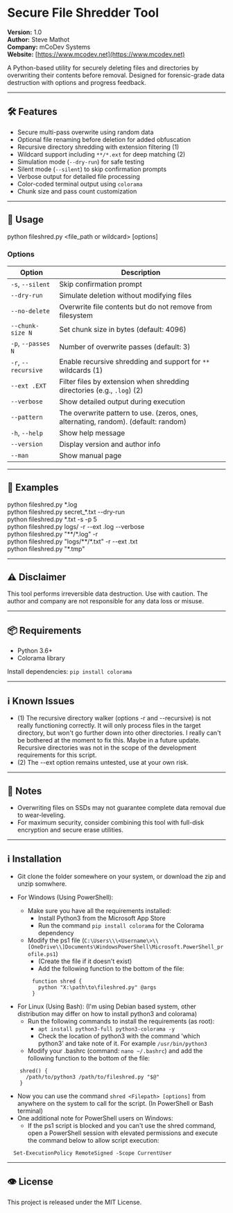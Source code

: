 # Secure File Shredder Tool

**Version:** 1.0  
**Author:** Steve Mathot  
**Company:** mCoDev Systems  
**Website:** [https://www.mcodev.net](https://www.mcodev.net)

A Python-based utility for securely deleting files and directories by overwriting their contents before removal. Designed for forensic-grade data destruction with options and progress feedback.

---

## 🛠 Features

- Secure multi-pass overwrite using random data
- Optional file renaming before deletion for added obfuscation
- Recursive directory shredding with extension filtering (1)
- Wildcard support including `**/*.ext` for deep matching (2)
- Simulation mode (`--dry-run`) for safe testing
- Silent mode (`--silent`) to skip confirmation prompts
- Verbose output for detailed file processing
- Color-coded terminal output using `colorama`
- Chunk size and pass count customization

---

## 🚀 Usage

python fileshred.py <file_path or wildcard> [options]

### Options

| Option             | Description                                                                         |
|--------------------|-------------------------------------------------------------------------------------|
| `-s`, `--silent`   | Skip confirmation prompt                                                            |
| `--dry-run`        | Simulate deletion without modifying files                                           |
| `--no-delete`      | Overwrite file contents but do not remove from filesystem                           |
| `--chunk-size N`   | Set chunk size in bytes (default: 4096)                                             |
| `-p`, `--passes N` | Number of overwrite passes (default: 3)                                             |
| `-r`, `--recursive`| Enable recursive shredding and support for `**` wildcards   (1)                     |
| `--ext .EXT`       | Filter files by extension when shredding directories (e.g., `.log`)  (2)            |
| `--verbose`        | Show detailed output during execution                                               |
| `--pattern`        | The overwrite pattern to use. (zeros, ones, alternating, random). (default: random) |
| `-h`, `--help`     | Show help message                                                                   |
| `--version`        | Display version and author info                                                     |
| `--man`            | Show manual page                                                                    |

---

## 📂 Examples

python fileshred.py \*.log  
python fileshred.py secret_\*.txt --dry-run  
python fileshred.py \*.txt -s -p 5  
python fileshred.py logs/ -r --ext .log --verbose  
python fileshred.py "\*\*/\*.log" -r  
python fileshred.py "logs/\*\*/\*.txt" -r --ext .txt  
python fileshred.py "\*.tmp"

---

## ⚠️ Disclaimer

This tool performs irreversible data destruction. Use with caution. The author and company are not responsible for any data loss or misuse.

---

## 📦 Requirements

- Python 3.6+
- Colorama library

Install dependencies: `pip install colorama`

---

## ℹ️ Known Issues

- (1) The recursive directory walker (options -r and --recursive) is not really functioning correctly. It will only process files in the target directory, but won't go further down into other directories. I really can't be bothered at the moment to fix this.  Maybe in a future update.   Recursive directories was not in the scope of the development requirements for this script.
- (2) The --ext option remains untested, use at your own risk.

---

## 🧠 Notes

- Overwriting files on SSDs may not guarantee complete data removal due to wear-leveling.
- For maximum security, consider combining this tool with full-disk encryption and secure erase utilities.

---

## ℹ️ Installation
- Git clone the folder somewhere on your system, or download the zip and unzip somwhere.
  
- For Windows (Using PowerShell):
  - Make sure you have all the requirements installed:
    - Install Python3 from the Microsoft App Store
    - Run the command `pip install colorama` for the Colorama dependency
  - Modify the ps1 file (`C:\Users\\\<Username\>\\[OneDrive\\]Documents\WindowsPowerShell\Microsoft.PowerShell_profile.ps1`)
    - (Create the file if it doesn't exist)
    - Add the following function to the bottom of the file:
```
        function shred {
          python "X:\path\to\fileshred.py" @args
        }
```
- For Linux (Using Bash):  (I'm using Debian based system, other distribution may differ on how to install python3 and colorama)
  - Run the following commands to install the requirements (as root):
    - `apt install python3-full python3-colorama -y`
    - Check the location of python3 with the command 'which python3' and take note of it. For example `/usr/bin/python3`
  - Modify your .bashrc  (command: `nano ~/.bashrc`) and add the following function to the bottom of the file:
```
    shred() {
      /path/to/python3 /path/to/fileshred.py "$@"
    }

```
- Now you can use the command `shred <Filepath> [options]` from anywhere on the system to call for the script. (In PowerShell or Bash terminal)
- One additional note for PowerShell users on Windows:
  - If the ps1 script is blocked and you can't use the shred command, open a PowerShell session with elevated permissions and execute the command below to allow script execution:
```
  Set-ExecutionPolicy RemoteSigned -Scope CurrentUser
```

---

## 👁️ License

This project is released under the MIT License.

